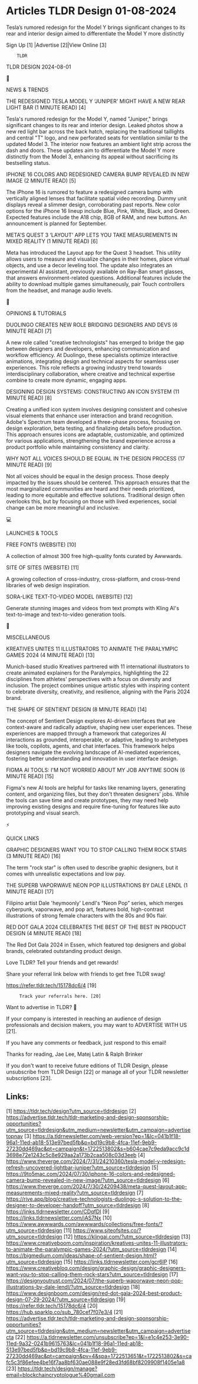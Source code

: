 # Articles TLDR Design 01-08-2024

Tesla’s rumored redesign for the Model Y brings significant changes
to its rear and interior design aimed to differentiate the Model Y
more distinctly  

 Sign Up [1] |Advertise [2]|View Online [3] 

		TLDR 

TLDR DESIGN 2024-08-01

📱 

NEWS & TRENDS

 THE REDESIGNED TESLA MODEL Y ‘JUNIPER' MIGHT HAVE A NEW REAR LIGHT
BAR (1 MINUTE READ) [4] 

 Tesla's rumored redesign for the Model Y, named "Juniper," brings
significant changes to its rear and interior design. Leaked photos
show a new red light bar across the back hatch, replacing the
traditional taillights and central "T" logo, and new perforated seats
for ventilation similar to the updated Model 3. The interior now
features an ambient light strip across the dash and doors. These
updates aim to differentiate the Model Y more distinctly from the
Model 3, enhancing its appeal without sacrificing its bestselling
status. 

 IPHONE 16 COLORS AND REDESIGNED CAMERA BUMP REVEALED IN NEW IMAGE (2
MINUTE READ) [5] 

 The iPhone 16 is rumored to feature a redesigned camera bump with
vertically aligned lenses that facilitate spatial video recording.
Dummy unit displays reveal a slimmer design, corroborating past
reports. New color options for the iPhone 16 lineup include Blue,
Pink, White, Black, and Green. Expected features include the A18 chip,
8GB of RAM, and new buttons. An announcement is planned for September.


 META'S QUEST 3 ‘LAYOUT' APP LETS YOU TAKE MEASUREMENTS IN MIXED
REALITY (1 MINUTE READ) [6] 

 Meta has introduced the Layout app for the Quest 3 headset. This
utility allows users to measure and visualize changes in their homes,
place virtual objects, and use a decor leveling tool. The update also
integrates an experimental AI assistant, previously available on
Ray-Ban smart glasses, that answers environment-related questions.
Additional features include the ability to download multiple games
simultaneously, pair Touch controllers from the headset, and manage
audio levels. 

🚀 

OPINIONS & TUTORIALS

 DUOLINGO CREATES NEW ROLE BRIDGING DESIGNERS AND DEVS (6 MINUTE READ)
[7] 

 A new role called "creative technologists" has emerged to bridge the
gap between designers and developers, enhancing communication and
workflow efficiency. At Duolingo, these specialists optimize
interactive animations, integrating design and technical aspects for
seamless user experiences. This role reflects a growing industry trend
towards interdisciplinary collaboration, where creative and technical
expertise combine to create more dynamic, engaging apps. 

 DESIGNING DESIGN SYSTEMS: CONSTRUCTING AN ICON SYSTEM (11 MINUTE
READ) [8] 

 Creating a unified icon system involves designing consistent and
cohesive visual elements that enhance user interaction and brand
recognition. Adobe's Spectrum team developed a three-phase process,
focusing on design exploration, beta testing, and finalizing details
before production. This approach ensures icons are adaptable,
customizable, and optimized for various applications, strengthening
the brand experience across a product portfolio while maintaining
consistency and clarity. 

 WHY NOT ALL VOICES SHOULD BE EQUAL IN THE DESIGN PROCESS (17 MINUTE
READ) [9] 

 Not all voices should be equal in the design process. Those deeply
impacted by the issues should be centered. This approach ensures that
the most marginalized communities are heard and their needs
prioritized, leading to more equitable and effective solutions.
Traditional design often overlooks this, but by focusing on those with
lived experiences, social change can be more meaningful and inclusive.


💻 

LAUNCHES & TOOLS

 FREE FONTS (WEBSITE) [10] 

 A collection of almost 300 free high-quality fonts curated by
Awwwards. 

 SITE OF SITES (WEBSITE) [11] 

 A growing collection of cross-industry, cross-platform, and
cross-trend libraries of web design inspiration. 

 SORA-LIKE TEXT-TO-VIDEO MODEL (WEBSITE) [12] 

 Generate stunning images and videos from text prompts with Kling AI's
text-to-image and text-to-video generation tools. 

🎁 

MISCELLANEOUS

 KREATIVES UNITES 11 ILLUSTRATORS TO ANIMATE THE PARALYMPIC GAMES 2024
(4 MINUTE READ) [13] 

 Munich-based studio Kreatives partnered with 11 international
illustrators to create animated explainers for the Paralympics,
highlighting the 22 disciplines from athletes' perspectives with a
focus on diversity and inclusion. The project combines unique artistic
styles with inspiring content to celebrate diversity, creativity, and
resilience, aligning with the Paris 2024 brand. 

 THE SHAPE OF SENTIENT DESIGN (8 MINUTE READ) [14] 

 The concept of Sentient Design explores AI-driven interfaces that are
context-aware and radically adaptive, shaping new user experiences.
These experiences are mapped through a framework that categorizes AI
interactions as grounded, interoperable, or adaptive, leading to
archetypes like tools, copilots, agents, and chat interfaces. This
framework helps designers navigate the evolving landscape of
AI-mediated experiences, fostering better understanding and innovation
in user interface design. 

 FIGMA AI TOOLS: I'M NOT WORRIED ABOUT MY JOB ANYTIME SOON (6 MINUTE
READ) [15] 

 Figma's new AI tools are helpful for tasks like renaming layers,
generating content, and organizing files, but they don't threaten
designers' jobs. While the tools can save time and create prototypes,
they may need help improving existing designs and require fine-tuning
for features like auto prototyping and visual search. 

⚡ 

QUICK LINKS

 GRAPHIC DESIGNERS WANT YOU TO STOP CALLING THEM ROCK STARS (3 MINUTE
READ) [16] 

 The term "rock star" is often used to describe graphic designers, but
it comes with unrealistic expectations and low pay. 

 THE SUPERB VAPORWAVE NEON POP ILLUSTRATIONS BY DALE LENDL (1 MINUTE
READ) [17] 

 Filipino artist Dale 'heymoonly' Lendl's “Neon Pop” series, which
merges cyberpunk, vaporwave, and pop art, features bold, high-contrast
illustrations of strong female characters with the 80s and 90s flair. 

 RED DOT GALA 2024 CELEBRATES THE BEST OF THE BEST IN PRODUCT DESIGN
(4 MINUTE READ) [18] 

 The Red Dot Gala 2024 in Essen, which featured top designers and
global brands, celebrated outstanding product design. 

Love TLDR? Tell your friends and get rewards!

 Share your referral link below with friends to get free TLDR swag! 

 https://refer.tldr.tech/15178dc6/4 [19] 

		 Track your referrals here. [20] 

Want to advertise in TLDR? 📰

 If your company is interested in reaching an audience of design
professionals and decision makers, you may want to ADVERTISE WITH US
[21]. 

 If you have any comments or feedback, just respond to this email! 

Thanks for reading, 
Jae Lee, Matej Latin & Ralph Brinker 

If you don't want to receive future editions of TLDR Design, please
unsubscribe from TLDR Design [22] or manage all of your TLDR
newsletter subscriptions [23]. 

 

Links:
------
[1] https://tldr.tech/design?utm_source=tldrdesign
[2] https://advertise.tldr.tech/tldr-marketing-and-design-sponsorship-opportunities?utm_source=tldrdesign&utm_medium=newsletter&utm_campaign=advertisetopnav
[3] https://a.tldrnewsletter.com/web-version?ep=1&lc=041b1f18-96a1-11ed-ab18-513e97bed5fb&p=bd19c9b8-4fca-11ef-9eb9-27230dd469ac&pt=campaign&t=1722513802&s=b604cae7c9eda9acc9c1d3698e72e1243c5c8e929aa2a173b2caa508c03d3eeb
[4] https://www.theverge.com/2024/7/31/24210360/tesla-model-y-redesign-refresh-uncovered-lightbar-juniper?utm_source=tldrdesign
[5] https://9to5mac.com/2024/07/30/iphone-16-colors-and-redesigned-camera-bump-revealed-in-new-image/?utm_source=tldrdesign
[6] https://www.theverge.com/2024/7/30/24209438/meta-quest-layout-app-measurements-mixed-reality?utm_source=tldrdesign
[7] https://rive.app/blog/creative-technologists-duolingo-s-solution-to-the-designer-to-developer-handoff?utm_source=tldrdesign
[8] https://links.tldrnewsletter.com/CDqfDI
[9] https://links.tldrnewsletter.com/jAS7Nx
[10] https://www.awwwards.com/awwwards/collections/free-fonts/?utm_source=tldrdesign
[11] https://www.siteofsites.co/?utm_source=tldrdesign
[12] https://klingai.com/?utm_source=tldrdesign
[13] https://www.creativeboom.com/inspiration/kreatives-unites-11-illustrators-to-animate-the-paralympic-games-2024/?utm_source=tldrdesign
[14] https://bigmedium.com/ideas/shape-of-sentient-design.html?utm_source=tldrdesign
[15] https://links.tldrnewsletter.com/gcr6IP
[16] https://www.creativebloq.com/design/graphic-design/graphic-designers-want-you-to-stop-calling-them-rock-stars?utm_source=tldrdesign
[17] https://designyoutrust.com/2024/07/the-superb-waporwave-neon-pop-illustrations-by-dale-lendl/?utm_source=tldrdesign
[18] https://www.designboom.com/design/red-dot-gala-2024-best-product-design-07-29-2024/?utm_source=tldrdesign
[19] https://refer.tldr.tech/15178dc6/4
[20] https://hub.sparklp.co/sub_780cef7f07e3/4
[21] https://advertise.tldr.tech/tldr-marketing-and-design-sponsorship-opportunities?utm_source=tldrdesign&utm_medium=newsletter&utm_campaign=advertisecta
[22] https://a.tldrnewsletter.com/unsubscribe?ep=1&l=e1c4e253-3e90-11ed-9a32-0241b9615763&lc=041b1f18-96a1-11ed-ab18-513e97bed5fb&p=bd19c9b8-4fca-11ef-9eb9-27230dd469ac&pt=campaign&pv=4&spa=1722513651&t=1722513802&s=cafc5c3f86efee4be16f7aa8bf630ae088e9f28ed3fd68bf8209908f1405e1a8
[23] https://tldr.tech/design/manage?email=blockchaincryptologue%40gmail.com
